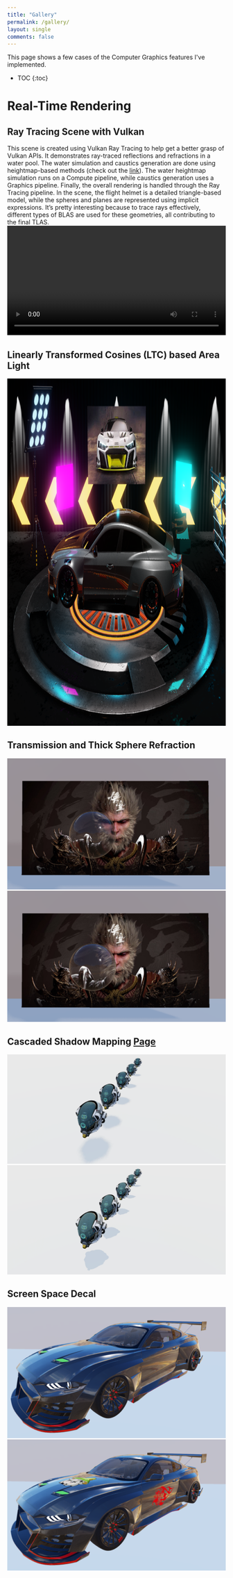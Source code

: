```yaml
---
title: "Gallery"
permalink: /gallery/
layout: single
comments: false
---
```


<style>
body {
  font-size: 14px;
}
.container {
  max-width: 1200px;
  margin: 0 auto; /* 使页面居中 */
}
</style>

This page shows a few cases of the Computer Graphics features I've implemented.

* TOC
{:toc}

# Real-Time Rendering
## Ray Tracing Scene with Vulkan
This scene is created using Vulkan Ray Tracing to help get a better grasp of Vulkan APIs. It demonstrates ray-traced reflections and refractions in a water pool. The water simulation and caustics generation are done using heightmap-based methods (check out the [link](https://madebyevan.com/webgl-water/)). The water heightmap simulation runs on a Compute pipeline, while caustics generation uses a Graphics pipeline. Finally, the overall rendering is handled through the Ray Tracing pipeline. In the scene, the flight helmet is a detailed triangle-based model, while the spheres and planes are represented using implicit expressions. It’s pretty interesting because to trace rays effectively, different types of BLAS are used for these geometries, all contributing to the final TLAS.
<video width="100%" height="auto" controls>
    <source src="/assets/videos/caustics/rtscene.mp4" type="video/mp4">
</video>


## Linearly Transformed Cosines (LTC) based Area Light
<div style="text-align:center">
  <img src="/assets/imgs/arealight/lightedCar.png" width="800" height="800" alt="" />
</div>

## Transmission and Thick Sphere Refraction
<div class="juxtapose" data-startingposition="50%" data-showlabels="true" data-showcredits="true">
    <img src="/assets/imgs/ssRefraction/thinRefraction.png" alt="Thin" data-label="Thin" />
    <img src="/assets/imgs/ssRefraction/thickRefraction.png" alt="Thick" data-label="Thick" />
</div>

## Cascaded Shadow Mapping <a href="/zh/csm/" class="btn">Page</a>
<div class="juxtapose" data-startingposition="50%" data-showlabels="true" data-showcredits="true">
    <img src="/assets/imgs/csm/wo_csm.png" alt="No CSM" data-label="No CSM" />
    <img src="/assets/imgs/csm/wi_csm.png" alt="CSM" data-label="CSM" />
</div>

## Screen Space Decal
<div class="juxtapose" data-startingposition="50%" data-showlabels="true" data-showcredits="true">
    <img src="/assets/imgs/decal/wo_decal.png" alt="No Decal" data-label="No Decal" />
    <img src="/assets/imgs/decal/wi_decal.png" alt="Decal" data-label="Decal" />
</div>

<!-- ## Water Caustics
<video width="100%" height="auto" controls>
    <source src="/assets/videos/caustics/caustics.mp4" type="video/mp4">
</video>

## AutoStereoScopy
<video width="100%" height="auto" controls>
    <source src="/assets/videos/autostereoscopy/autostereoscopy.mp4" type="video/mp4">
</video> -->


<!-- ## Motion Blur
## Shader Graph
## Graphed Post Process
## Cloth Sheen and Subsurface Color
## Pixar USD -->
